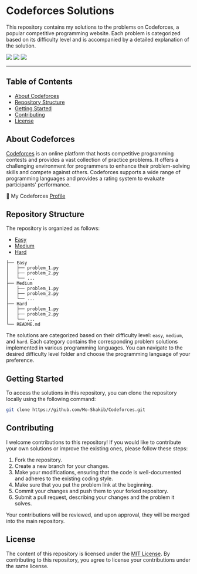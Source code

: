 # Codeforces Solutions

This repository contains my solutions to the problems on Codeforces, a popular competitive programming website. Each problem is categorized based on its difficulty level and is accompanied by a detailed explanation of the solution.

<p align="left">
    <img src="https://img.shields.io/badge/Language-Python-orange.svg">
    <img src="https://wakatime.com/badge/user/8e02bfd3-85d8-4d9d-88df-fa983f91ff30/project/62bfc089-91d0-4e95-afb3-c9d6cd08d8c4.svg">
    <img src="https://img.shields.io/badge/Codeforces-445f9d?logo=Codeforces&logoColor=white&link=https://codeforces.com/profile/iShakib">
</p>
<hr>

## Table of Contents

- [About Codeforces](#about-codeforces)
- [Repository Structure](#repository-structure)
- [Getting Started](#getting-started)
- [Contributing](#contributing)
- [License](#license)

## About Codeforces

[Codeforces](https://codeforces.com/) is an online platform that hosts competitive programming contests and provides a vast collection of practice problems. It offers a challenging environment for programmers to enhance their problem-solving skills and compete against others. Codeforces supports a wide range of programming languages and provides a rating system to evaluate participants' performance.

📍 My Codeforces [Profile](https://codeforces.com/profile/iShakib)

## Repository Structure

The repository is organized as follows:

- [Easy](easy/README.md)
- [Medium](medium/README.md)
- [Hard](hard/README.md)

```
├── Easy
│   ├── problem_1.py
│   ├── problem_2.py
│   └── ...
├── Medium
│   ├── problem_1.py
│   ├── problem_2.py
│   └── ...
├── Hard
│   ├── problem_1.py
│   ├── problem_2.py
│   └── ...
└── README.md
```

The solutions are categorized based on their difficulty level: `easy`, `medium`, and `hard`. Each category contains the corresponding problem solutions implemented in various programming languages. You can navigate to the desired difficulty level folder and choose the programming language of your preference.

## Getting Started

To access the solutions in this repository, you can clone the repository locally using the following command:

```bash
git clone https://github.com/Mo-Shakib/Codeforces.git
```

## Contributing

I welcome contributions to this repository! If you would like to contribute your own solutions or improve the existing ones, please follow these steps:

1. Fork the repository.
2. Create a new branch for your changes.
3. Make your modifications, ensuring that the code is well-documented and adheres to the existing coding style.
4. Make sure that you put the problem link at the beginning.
5. Commit your changes and push them to your forked repository.
6. Submit a pull request, describing your changes and the problem it solves.

Your contributions will be reviewed, and upon approval, they will be merged into the main repository.

## License

The content of this repository is licensed under the [MIT License](LICENSE). By contributing to this repository, you agree to license your contributions under the same license.
